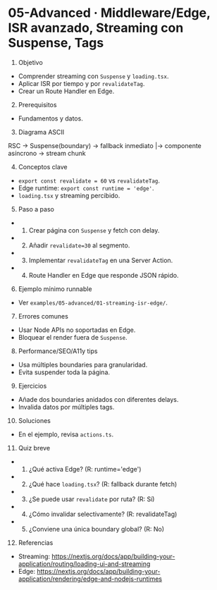 # 05-Advanced · Middleware/Edge, ISR avanzado, Streaming con Suspense, Tags

1) Objetivo
- Comprender streaming con `Suspense` y `loading.tsx`.
- Aplicar ISR por tiempo y por `revalidateTag`.
- Crear un Route Handler en Edge.

2) Prerequisitos
- Fundamentos y datos.

3) Diagrama ASCII

RSC -> Suspense(boundary) -> fallback inmediato
                       |-> componente asíncrono -> stream chunk

4) Conceptos clave
- `export const revalidate = 60` vs `revalidateTag`.
- Edge runtime: `export const runtime = 'edge'`.
- `loading.tsx` y streaming percibido.

5) Paso a paso
- 1. Crear página con `Suspense` y fetch con delay.
- 2. Añadir `revalidate=30` al segmento.
- 3. Implementar `revalidateTag` en una Server Action.
- 4. Route Handler en Edge que responde JSON rápido.

6) Ejemplo mínimo runnable
- Ver `examples/05-advanced/01-streaming-isr-edge/`.

7) Errores comunes
- Usar Node APIs no soportadas en Edge.
- Bloquear el render fuera de `Suspense`.

8) Performance/SEO/A11y tips
- Usa múltiples boundaries para granularidad.
- Evita suspender toda la página.

9) Ejercicios
- Añade dos boundaries anidados con diferentes delays.
- Invalida datos por múltiples tags.

10) Soluciones
- En el ejemplo, revisa `actions.ts`.

11) Quiz breve
- 1. ¿Qué activa Edge? (R: runtime='edge')
- 2. ¿Qué hace `loading.tsx`? (R: fallback durante fetch)
- 3. ¿Se puede usar `revalidate` por ruta? (R: Sí)
- 4. ¿Cómo invalidar selectivamente? (R: revalidateTag)
- 5. ¿Conviene una única boundary global? (R: No)

12) Referencias
- Streaming: https://nextjs.org/docs/app/building-your-application/routing/loading-ui-and-streaming
- Edge: https://nextjs.org/docs/app/building-your-application/rendering/edge-and-nodejs-runtimes
